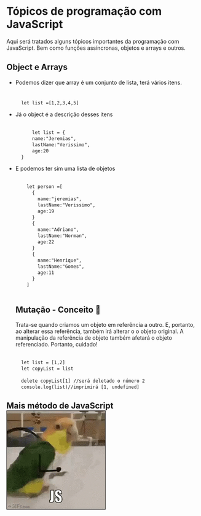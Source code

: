 # Tópicos de programação com JavaScript

Aqui será tratados alguns tópicos importantes da programação com JavaScript. Bem como funções assíncronas, objetos e arrays e outros.

## Object e Arrays

- Podemos dizer que array é um conjunto de lista, terá vários itens.
  <pre><code>
    let list =[1,2,3,4,5]
  </code></pre>
- Já o object é a descrição desses itens
  <pre><code>
        let list = {
        name:"Jeremias",
        lastName:"Verissimo",
        age:20
    }
  </code></pre>

* E podemos ter sim uma lista de objetos

    <pre>
    <code>
      let person =[
        {
          name:"jeremias",
          lastName:"Verissimo",
          age:19
        }
        {
          name:"Adriano",
          lastName:"Norman",
          age:22
        }
        {
          name:"Henrique",
          lastName:"Gomes",
          age:11
        }
      ]
      </code>
  </pre>

  ## Mutação - Conceito 🧟

  Trata-se quando criamos um objeto em referência a outro. E, portanto, ao alterar essa referência, também irá alterar o o objeto original. A manipulação da referência de objeto também afetará o objeto referenciado. Portanto, cuidado!

  <pre><code>
    let list = [1,2]
    let copyList = list
  
    delete copyList[1] //será deletado o número 2
    console.log(list)//imprimirá [1, undefined]
  </code></pre>

## Mais método de JavaScript ![1704028749828](image/readme/1704028749828.png)
